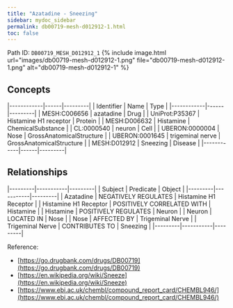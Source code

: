 ```yaml
---
title: "Azatadine - Sneezing"
sidebar: mydoc_sidebar
permalink: db00719-mesh-d012912-1.html
toc: false 
---
```



Path ID: `DB00719_MESH_D012912_1`
{% include image.html url="images/db00719-mesh-d012912-1.png" file="db00719-mesh-d012912-1.png" alt="db00719-mesh-d012912-1" %}

## Concepts

|------------|------|---------|
| Identifier | Name | Type    |
|------------|------|---------|
| MESH:C006656 | azatadine | Drug |
| UniProt:P35367 | Histamine H1 receptor | Protein |
| MESH:D006632 | Histamine | ChemicalSubstance |
| CL:0000540 | neuron | Cell |
| UBERON:0000004 | Nose | GrossAnatomicalStructure |
| UBERON:0001645 | trigeminal nerve | GrossAnatomicalStructure |
| MESH:D012912 | Sneezing | Disease |
|------------|------|---------|

## Relationships

|---------|-----------|---------|
| Subject | Predicate | Object  |
|---------|-----------|---------|
| Azatadine | NEGATIVELY REGULATES | Histamine H1 Receptor |
| Histamine H1 Receptor | POSITIVELY CORRELATED WITH | Histamine |
| Histamine | POSITIVELY REGULATES | Neuron |
| Neuron | LOCATED IN | Nose |
| Nose | AFFECTED BY | Trigeminal Nerve |
| Trigeminal Nerve | CONTRIBUTES TO | Sneezing |
|---------|-----------|---------|

Reference: 
  - [https://go.drugbank.com/drugs/DB00719](https://go.drugbank.com/drugs/DB00719)
  - [https://en.wikipedia.org/wiki/Sneeze](https://en.wikipedia.org/wiki/Sneeze)
  - [https://www.ebi.ac.uk/chembl/compound_report_card/CHEMBL946/](https://www.ebi.ac.uk/chembl/compound_report_card/CHEMBL946/)

